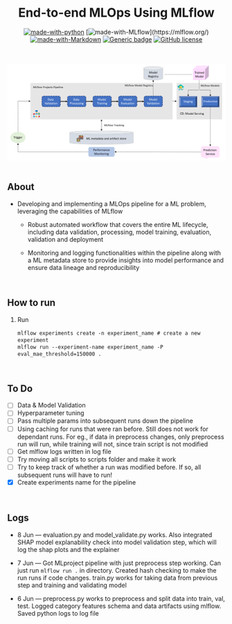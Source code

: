 
# <div align="center">End-to-end MLOps Using MLflow</div>

<div align="center">

[![made-with-python](https://img.shields.io/badge/Made%20with-Python-blue.svg)](https://www.python.org/)
[![made-with-MLflow](https://img.shields.io/badge/Made%20with-MLflow-9cf.svg?)](https://mlflow.org/)
[![made-with-Markdown](https://img.shields.io/badge/Made%20with-Markdown-1f425f.svg)](http://commonmark.org)
[![Generic badge](https://img.shields.io/badge/STATUS-INPROGRESS-<COLOR>.svg)](https://shields.io/)
[![GitHub license](https://img.shields.io/github/license/teyang-lau/HDB_Resale_Prices.svg)](https://github.com/teyang-lau/YOListenO/blob/main/LICENSE)
<br><br><br>

</div>

<p align="center">
  <img src="./images/mlflow_mlops_chart.PNG" width="900">
  <br><br>

## About

* Developing and implementing a MLOps pipeline for a ML problem, leveraging the capabilities of MLflow

    * Robust automated workflow that covers the entire ML lifecycle, including data validation, processing, model training, evaluation, validation and deployment

    * Monitoring and logging functionalities within the pipeline along with a ML metadata store to provide insights into model performance and ensure data lineage and reproducibility
</p>

<br>

## How to run
1. Run
    ```
    mlflow experiments create -n experiment_name # create a new experiment
    mlflow run --experiment-name experiment_name -P eval_mae_threshold=150000 .

<br>

## To Do
- [ ] Data & Model Validation
- [ ] Hyperparameter tuning
- [ ] Pass multiple params into subsequent runs down the pipeline
- [ ] Using caching for runs that were ran before. Still does not work for dependant runs. For eg., if data in preprocess changes, only preprocess run will run, while training will not, since train script is not modified
- [ ] Get mlflow logs written in log file
- [ ] Try moving all scripts to scripts folder and make it work
- [ ] Try to keep track of whether a run was modified before. If so, all subsequent runs will have to run!
- [x] Create experiments name for the pipeline

<br>

## Logs
* 8 Jun — evaluation.py and model_validate.py works. Also integrated SHAP model explanability check into model validation step, which will log the shap plots and the explainer
* 7 Jun — Got MLproject pipeline with just preprocess step working. Can just run `mlflow run .` in directory. Created hash checking to make the run runs if code changes. train.py works for taking data from previous step and training and validating model
* 6 Jun — preprocess.py works to preprocess and split data into train, val, test. Logged category features schema and data artifacts using mlflow. Saved python logs to log file


    ```